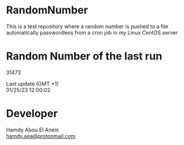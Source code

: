 # RandomNumber    
This is a test repository where a random number is pushed to a file automatically passwordless from a cron job in my Linux CentOS server    
# Random Number of the last run   
31473
      
Last update (GMT +1)    
01/25/23 12:00:02
# Developer    
Hamdy Abou El Anein   
hamdy.aea@protonmail.com
